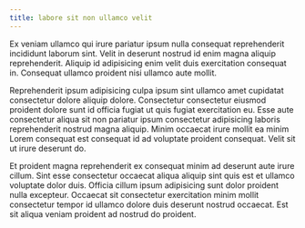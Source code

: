 ```yaml
---
title: labore sit non ullamco velit
---
```


Ex veniam ullamco qui irure pariatur ipsum nulla consequat reprehenderit incididunt laborum sint. Velit in deserunt nostrud id enim magna aliquip reprehenderit. Aliquip id adipisicing enim velit duis exercitation consequat in. Consequat ullamco proident nisi ullamco aute mollit.

Reprehenderit ipsum adipisicing culpa ipsum sint ullamco amet cupidatat consectetur dolore aliquip dolore. Consectetur consectetur eiusmod proident dolore sunt id officia fugiat ut quis fugiat exercitation eu. Esse aute consectetur aliqua sit non pariatur ipsum consectetur adipisicing laboris reprehenderit nostrud magna aliquip. Minim occaecat irure mollit ea minim Lorem consequat est consequat id ad voluptate proident consequat. Velit sit ut irure deserunt do.

Et proident magna reprehenderit ex consequat minim ad deserunt aute irure cillum. Sint esse consectetur occaecat aliqua aliquip sint quis est et ullamco voluptate dolor duis. Officia cillum ipsum adipisicing sunt dolor proident nulla excepteur. Occaecat sit consectetur exercitation minim mollit consectetur tempor id ullamco dolore duis deserunt nostrud occaecat. Est sit aliqua veniam proident ad nostrud do proident.
